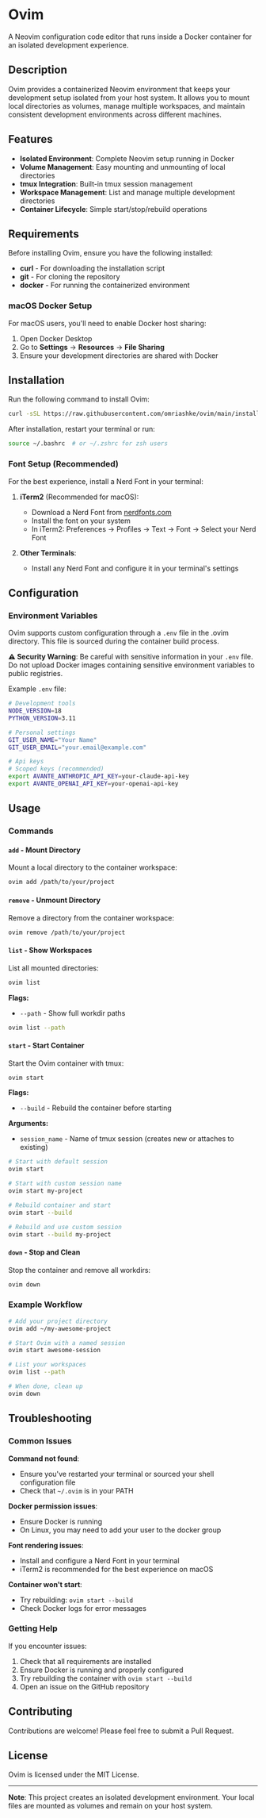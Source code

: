 # Ovim

A Neovim configuration code editor that runs inside a Docker container for an isolated development experience.

## Description

Ovim provides a containerized Neovim environment that keeps your development setup isolated from your host system. It allows you to mount local directories as volumes, manage multiple workspaces, and maintain consistent development environments across different machines.

## Features

- **Isolated Environment**: Complete Neovim setup running in Docker
- **Volume Management**: Easy mounting and unmounting of local directories
- **tmux Integration**: Built-in tmux session management
- **Workspace Management**: List and manage multiple development directories
- **Container Lifecycle**: Simple start/stop/rebuild operations

## Requirements

Before installing Ovim, ensure you have the following installed:

- **curl** - For downloading the installation script
- **git** - For cloning the repository
- **docker** - For running the containerized environment

### macOS Docker Setup

For macOS users, you'll need to enable Docker host sharing:

1. Open Docker Desktop
2. Go to **Settings** → **Resources** → **File Sharing**
3. Ensure your development directories are shared with Docker

## Installation

Run the following command to install Ovim:

```bash
curl -sSL https://raw.githubusercontent.com/omriashke/ovim/main/install.sh | bash
```

After installation, restart your terminal or run:

```bash
source ~/.bashrc  # or ~/.zshrc for zsh users
```

### Font Setup (Recommended)

For the best experience, install a Nerd Font in your terminal:

1. **iTerm2** (Recommended for macOS):
   - Download a Nerd Font from [nerdfonts.com](https://www.nerdfonts.com/)
   - Install the font on your system
   - In iTerm2: Preferences → Profiles → Text → Font → Select your Nerd Font

2. **Other Terminals**:
   - Install any Nerd Font and configure it in your terminal's settings

## Configuration

### Environment Variables

Ovim supports custom configuration through a `.env` file in the .ovim directory. This file is sourced during the container build process.

**⚠️ Security Warning**: Be careful with sensitive information in your `.env` file. Do not upload Docker images containing sensitive environment variables to public registries.

Example `.env` file:
```bash
# Development tools
NODE_VERSION=18
PYTHON_VERSION=3.11

# Personal settings
GIT_USER_NAME="Your Name"
GIT_USER_EMAIL="your.email@example.com"

# Api keys
# Scoped keys (recommended)
export AVANTE_ANTHROPIC_API_KEY=your-claude-api-key
export AVANTE_OPENAI_API_KEY=your-openai-api-key
```

## Usage

### Commands

#### `add` - Mount Directory
Mount a local directory to the container workspace:

```bash
ovim add /path/to/your/project
```

#### `remove` - Unmount Directory
Remove a directory from the container workspace:

```bash
ovim remove /path/to/your/project
```

#### `list` - Show Workspaces
List all mounted directories:

```bash
ovim list
```

**Flags:**
- `--path` - Show full workdir paths

```bash
ovim list --path
```

#### `start` - Start Container
Start the Ovim container with tmux:

```bash
ovim start
```

**Flags:**
- `--build` - Rebuild the container before starting

**Arguments:**
- `session_name` - Name of tmux session (creates new or attaches to existing)

```bash
# Start with default session
ovim start

# Start with custom session name
ovim start my-project

# Rebuild container and start
ovim start --build

# Rebuild and use custom session
ovim start --build my-project
```

#### `down` - Stop and Clean
Stop the container and remove all workdirs:

```bash
ovim down
```

### Example Workflow

```bash
# Add your project directory
ovim add ~/my-awesome-project

# Start Ovim with a named session
ovim start awesome-session

# List your workspaces
ovim list --path

# When done, clean up
ovim down
```

## Troubleshooting

### Common Issues

**Command not found**: 
- Ensure you've restarted your terminal or sourced your shell configuration file
- Check that `~/.ovim` is in your PATH

**Docker permission issues**:
- Ensure Docker is running
- On Linux, you may need to add your user to the docker group

**Font rendering issues**:
- Install and configure a Nerd Font in your terminal
- iTerm2 is recommended for the best experience on macOS

**Container won't start**:
- Try rebuilding: `ovim start --build`
- Check Docker logs for error messages

### Getting Help

If you encounter issues:

1. Check that all requirements are installed
2. Ensure Docker is running and properly configured
3. Try rebuilding the container with `ovim start --build`
4. Open an issue on the GitHub repository

## Contributing

Contributions are welcome! Please feel free to submit a Pull Request.

## License

Ovim is licensed under the MIT License.

---

**Note**: This project creates an isolated development environment. Your local files are mounted as volumes and remain on your host system.
